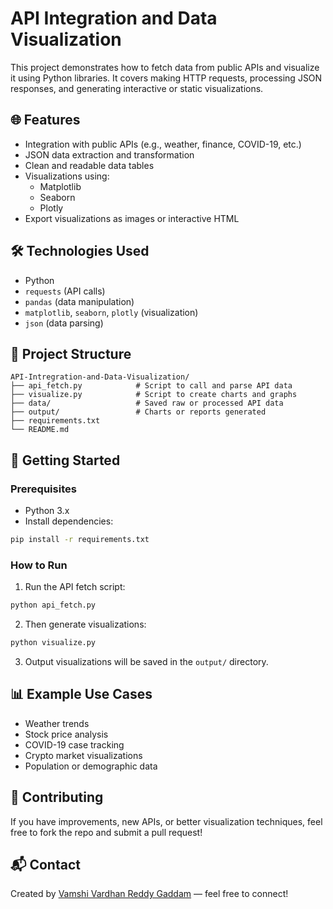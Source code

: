 # API Integration and Data Visualization

This project demonstrates how to fetch data from public APIs and visualize it using Python libraries. It covers making HTTP requests, processing JSON responses, and generating interactive or static visualizations.

## 🌐 Features

- Integration with public APIs (e.g., weather, finance, COVID-19, etc.)
- JSON data extraction and transformation
- Clean and readable data tables
- Visualizations using:
  - Matplotlib
  - Seaborn
  - Plotly
- Export visualizations as images or interactive HTML

## 🛠️ Technologies Used

- Python
- `requests` (API calls)
- `pandas` (data manipulation)
- `matplotlib`, `seaborn`, `plotly` (visualization)
- `json` (data parsing)

## 📂 Project Structure

```
API-Intregration-and-Data-Visualization/
├── api_fetch.py            # Script to call and parse API data
├── visualize.py            # Script to create charts and graphs
├── data/                   # Saved raw or processed API data
├── output/                 # Charts or reports generated
├── requirements.txt
└── README.md
```

## 🚀 Getting Started

### Prerequisites

- Python 3.x
- Install dependencies:

```bash
pip install -r requirements.txt
```

### How to Run

1. Run the API fetch script:

```bash
python api_fetch.py
```

2. Then generate visualizations:

```bash
python visualize.py
```

3. Output visualizations will be saved in the `output/` directory.

## 📊 Example Use Cases

- Weather trends
- Stock price analysis
- COVID-19 case tracking
- Crypto market visualizations
- Population or demographic data



## 🙌 Contributing

If you have improvements, new APIs, or better visualization techniques, feel free to fork the repo and submit a pull request!


## 📬 Contact

Created by [Vamshi Vardhan Reddy Gaddam](https://github.com/vamshi329) — feel free to connect!
